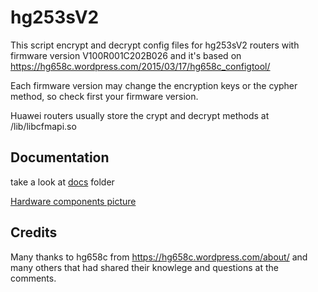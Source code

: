# hg253sV2

This script encrypt and decrypt config files for hg253sV2 routers with firmware version V100R001C202B026 and it's based on https://hg658c.wordpress.com/2015/03/17/hg658c_configtool/

Each firmware version may change the encryption keys or the cypher method, so check first your firmware version.

Huawei routers usually store the crypt and decrypt methods at /lib/libcfmapi.so


## Documentation
take a look at [docs](./docs) folder

[Hardware components picture](./docs/hg253sV2-hardware-components.png)

## Credits
Many thanks to hg658c from https://hg658c.wordpress.com/about/ and many others that had shared their knowlege and questions at the comments.

